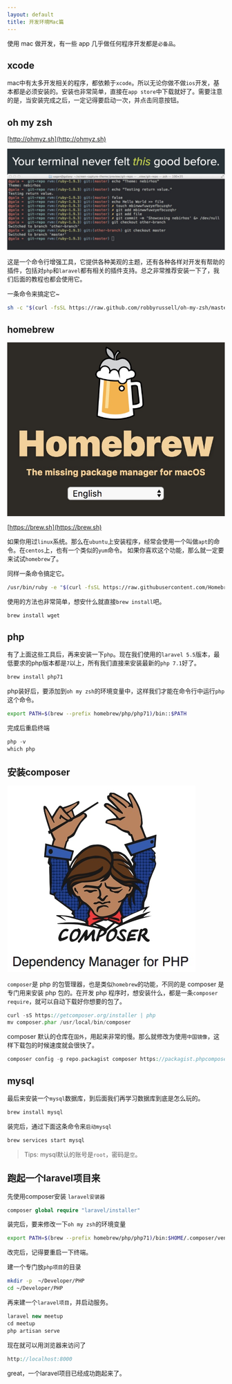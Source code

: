 ```yaml
---
layout: default
title: 开发环境Mac篇
---
```


使用 mac 做开发，有一些 app 几乎做任何程序开发都是`必备品`。

## xcode
mac中有太多开发相关的程序，都依赖于`xcode`。所以无论你做不做`ios`开发，基本都是必须安装的。安装也非常简单，直接在`app store`中下载就好了。需要注意的是，当安装完成之后，一定记得要启动一次，并点击同意按钮。


## oh my zsh

[http://ohmyz.sh](http://ohmyz.sh)

![](media/15104946745739.jpg)


这是一个命令行增强工具，它提供各种美观的主题，还有各种各样对开发有帮助的插件，包括对`php`和`laravel`都有相关的插件支持。总之非常推荐安装一下了，我们后面的教程也都会使用它。

一条命令来搞定它~

```bash
sh -c "$(curl -fsSL https://raw.github.com/robbyrussell/oh-my-zsh/master/tools/install.sh)"
```

## homebrew

![](media/15104947331623.jpg)


[https://brew.sh](https://brew.sh)

如果你用过`linux`系统。那么在`ubuntu`上安装程序，经常会使用一个叫做`apt`的命令。在`centos`上，也有一个类似的`yum`命令。
如果你喜欢这个功能，那么就一定要来试试`homebrew`了。

同样一条命令搞定它。

```bash
/usr/bin/ruby -e "$(curl -fsSL https://raw.githubusercontent.com/Homebrew/install/master/install)"
```

使用的方法也非常简单，想安什么就直接`brew install`吧。

```bash
brew install wget
```

## php

有了上面这些工具后，再来安装一下`php`。现在我们使用的`laravel 5.5`版本，最低要求的php版本都是`7`以上，所有我们直接来安装最新的`php 7.1`好了。

```bash
brew install php71
```

php装好后，要添加到`oh my zsh`的环境变量中，这样我们才能在命令行中运行`php`这个命令。

```bash
export PATH=$(brew --prefix homebrew/php/php71)/bin::$PATH
```

完成后重启终端

```php
php -v
which php
```

## 安装composer

![](media/15106446728850.jpg)

`composer`是 php 的包管理器，也是类似`homebrew`的功能，不同的是 composer 是专门用来安装 php 包的。在开发 php 程序时，想安装什么，都是一条`composer require`，就可以自动下载好你想要的包了。

```php
curl -sS https://getcomposer.org/installer | php
mv composer.phar /usr/local/bin/composer
```

composer 默认的仓库在`国外`，用起来非常的慢。那么就修改为使用`中国镜像`，这样下载包的时候速度就会很快了。

```php
composer config -g repo.packagist composer https://packagist.phpcomposer.com
```

## mysql

最后来安装一个`mysql`数据库，到后面我们再学习数据库到底是怎么玩的。

```bash
brew install mysql
```

装完后，通过下面这条命令来`启动mysql`

```bash
brew services start mysql
```

>Tips: mysql默认的账号是`root`，密码是`空`。


## 跑起一个laravel项目来

先使用composer安装 `laravel安装器`

```php
composer global require "laravel/installer"
```

装完后，要来修改一下`oh my zsh`的环境变量

```bash
export PATH=$(brew --prefix homebrew/php/php71)/bin:$HOME/.composer/vendor/bin:$PATH
```

改完后，记得要重启一下终端。

建一个专门放`php项目`的目录

```bash
mkdir -p  ~/Developer/PHP
cd ~/Developer/PHP
```

再来建一个`laravel项目`，并启动服务。

```php
laravel new meetup
cd meetup
php artisan serve
```

现在就可以用浏览器来访问了

```php
http://localhost:8000
```

great，一个laravel项目已经成功跑起来了。


